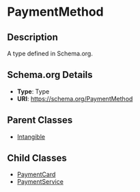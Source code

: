 # PaymentMethod

## Description
A type defined in Schema.org.

## Schema.org Details
- **Type**: Type
- **URI**: https://schema.org/PaymentMethod

## Parent Classes
- [Intangible](../Intangible.md)

## Child Classes
- [PaymentCard](PaymentCard/PaymentCard.md)
- [PaymentService](PaymentService/PaymentService.md)

